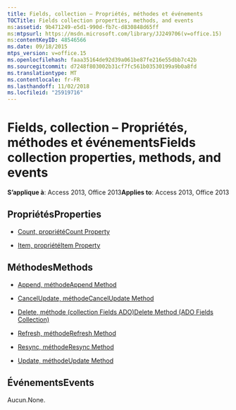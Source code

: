 ```yaml
---
title: Fields, collection – Propriétés, méthodes et événements
TOCTitle: Fields collection properties, methods, and events
ms:assetid: 9b471249-e5d1-990d-fb7c-d830848d65ff
ms:mtpsurl: https://msdn.microsoft.com/library/JJ249706(v=office.15)
ms:contentKeyID: 48546566
ms.date: 09/18/2015
mtps_version: v=office.15
ms.openlocfilehash: faaa35164de92d39a061be87fe216e55dbb7c42b
ms.sourcegitcommit: d7248f803002b31cf7fc561b03530199a9b0a8fd
ms.translationtype: MT
ms.contentlocale: fr-FR
ms.lasthandoff: 11/02/2018
ms.locfileid: "25919716"
---
```

# <a name="fields-collection-properties-methods-and-events"></a><span data-ttu-id="20c26-102">Fields, collection – Propriétés, méthodes et événements</span><span class="sxs-lookup"><span data-stu-id="20c26-102">Fields collection properties, methods, and events</span></span>

<span data-ttu-id="20c26-103">**S’applique à**: Access 2013, Office 2013</span><span class="sxs-lookup"><span data-stu-id="20c26-103">**Applies to**: Access 2013, Office 2013</span></span>

## <a name="properties"></a><span data-ttu-id="20c26-104">Propriétés</span><span class="sxs-lookup"><span data-stu-id="20c26-104">Properties</span></span>

- [<span data-ttu-id="20c26-105">Count, propriété</span><span class="sxs-lookup"><span data-stu-id="20c26-105">Count Property</span></span>](count-property-ado.md)

- [<span data-ttu-id="20c26-106">Item, propriété</span><span class="sxs-lookup"><span data-stu-id="20c26-106">Item Property</span></span>](item-property-ado.md)

## <a name="methods"></a><span data-ttu-id="20c26-107">Méthodes</span><span class="sxs-lookup"><span data-stu-id="20c26-107">Methods</span></span>

- [<span data-ttu-id="20c26-108">Append, méthode</span><span class="sxs-lookup"><span data-stu-id="20c26-108">Append Method</span></span>](append-method-ado.md)

- [<span data-ttu-id="20c26-109">CancelUpdate, méthode</span><span class="sxs-lookup"><span data-stu-id="20c26-109">CancelUpdate Method</span></span>](cancelupdate-method-ado.md)

- [<span data-ttu-id="20c26-110">Delete, méthode (collection Fields ADO)</span><span class="sxs-lookup"><span data-stu-id="20c26-110">Delete Method (ADO Fields Collection)</span></span>](delete-method-ado-fields-collection.md)

- [<span data-ttu-id="20c26-111">Refresh, méthode</span><span class="sxs-lookup"><span data-stu-id="20c26-111">Refresh Method</span></span>](refresh-method-ado.md)

- [<span data-ttu-id="20c26-112">Resync, méthode</span><span class="sxs-lookup"><span data-stu-id="20c26-112">Resync Method</span></span>](resync-method-ado.md)

- [<span data-ttu-id="20c26-113">Update, méthode</span><span class="sxs-lookup"><span data-stu-id="20c26-113">Update Method</span></span>](update-method-ado.md)

## <a name="events"></a><span data-ttu-id="20c26-114">Événements</span><span class="sxs-lookup"><span data-stu-id="20c26-114">Events</span></span>

<span data-ttu-id="20c26-115">Aucun.</span><span class="sxs-lookup"><span data-stu-id="20c26-115">None.</span></span>

